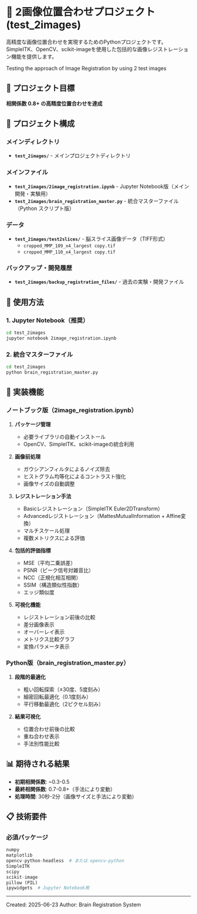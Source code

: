 # 🧠 2画像位置合わせプロジェクト (test_2images)

高精度な画像位置合わせを実現するためのPythonプロジェクトです。SimpleITK、OpenCV、scikit-imageを使用した包括的な画像レジストレーション機能を提供します。

Testing the approach of Image Registration by using 2 test images

## 🎯 プロジェクト目標

**相関係数 0.8+ の高精度位置合わせを達成**

## 📂 プロジェクト構成

### メインディレクトリ
- **`test_2images/`** - メインプロジェクトディレクトリ

### メインファイル
- **`test_2images/2image_registration.ipynb`** - Jupyter Notebook版（メイン開発・実験用）
- **`test_2images/brain_registration_master.py`** - 統合マスターファイル（Python スクリプト版）

### データ
- **`test_2images/test2slices/`** - 脳スライス画像データ（TIFF形式）
  - `cropped_MMP_109_x4_largest copy.tif`
  - `cropped_MMP_110_x4_largest copy.tif`

### バックアップ・開発履歴
- **`test_2images/backup_registration_files/`** - 過去の実験・開発ファイル

## 🚀 使用方法

### 1. Jupyter Notebook（推奨）
```bash
cd test_2images
jupyter notebook 2image_registration.ipynb
```

### 2. 統合マスターファイル
```bash
cd test_2images
python brain_registration_master.py
```

## 🔧 実装機能

### ノートブック版（2image_registration.ipynb）
1. **パッケージ管理**
   - 必要ライブラリの自動インストール
   - OpenCV、SimpleITK、scikit-imageの統合利用

2. **画像前処理**
   - ガウシアンフィルタによるノイズ除去
   - ヒストグラム均等化によるコントラスト強化
   - 画像サイズの自動調整

3. **レジストレーション手法**
   - Basicレジストレーション（SimpleITK Euler2DTransform）
   - Advancedレジストレーション（MattesMutualInformation + Affine変換）
   - マルチスケール処理
   - 複数メトリクスによる評価

4. **包括的評価指標**
   - MSE（平均二乗誤差）
   - PSNR（ピーク信号対雑音比）
   - NCC（正規化相互相関）
   - SSIM（構造類似性指数）
   - エッジ類似度

5. **可視化機能**
   - レジストレーション前後の比較
   - 差分画像表示
   - オーバーレイ表示
   - メトリクス比較グラフ
   - 変換パラメータ表示

### Python版（brain_registration_master.py）
1. **段階的最適化**
   - 粗い回転探索（±30度、5度刻み）
   - 細密回転最適化（0.1度刻み）
   - 平行移動最適化（2ピクセル刻み）

2. **結果可視化**
   - 位置合わせ前後の比較
   - 重ね合わせ表示
   - 手法別性能比較

## 📊 期待される結果

- **初期相関係数**: ~0.3-0.5
- **最終相関係数**: 0.7-0.8+（手法により変動）
- **処理時間**: 30秒-2分（画像サイズと手法により変動）

## 📋 技術要件

### 必須パッケージ
```python
numpy
matplotlib
opencv-python-headless  # または opencv-python
SimpleITK
scipy
scikit-image
pillow (PIL)
ipywidgets  # Jupyter Notebook用
```

---
Created: 2025-06-23
Author: Brain Registration System
